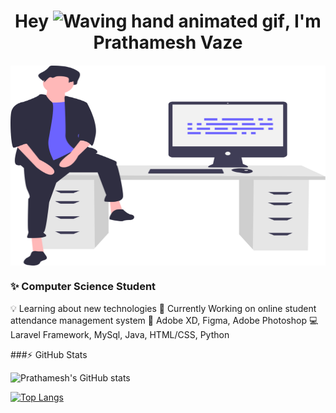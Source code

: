 <h1 align="center">Hey <img src="https://raw.githubusercontent.com/nixin72/nixin72/master/wave.gif" 
         alt="Waving hand animated gif"
         height="45"
         width="45" />, I'm Prathamesh Vaze</h1>
<h5 align="center">

<img align="center" alt="GIF" src="https://github.com/PrathameshVaze1/PrathameshVaze1/blob/main/code1.svg?raw=true" width="600" height="320"/>

### ✨ Computer Science Student
 💡 Learning about new technologies
 📌 Currently Working on online student attendance management system 
 🎨 Adobe XD, Figma, Adobe Photoshop
 💻 Laravel Framework, MySql, Java, HTML/CSS, Python

###:zap: GitHub Stats

![Prathamesh's GitHub stats](https://github-readme-stats.vercel.app/api?username=PrathameshVaze1&show_icons=true&theme=radical)

[![Top Langs](https://github-readme-stats.vercel.app/api/top-langs/?username=PrathameshVaze1&layout=compact)](https://github.com/anuraghazra/github-readme-stats)

